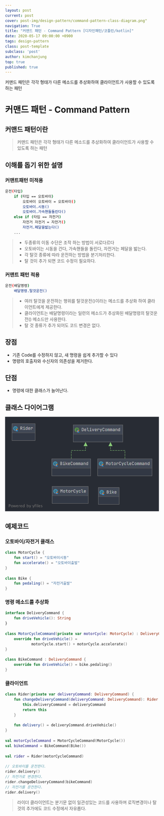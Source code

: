 ```yaml
---
layout: post
current: post
cover: post-img/design-pattern/command-pattern-class-diagram.png"
navigation: True
title: "커맨드 패턴 - Command Pattern [디자인패턴/코틀린/kotlin]"
date: 2020-05-17 09:00:00 +0900
tags: design-pattern
class: post-template
subclass: 'post'
author: kimchanjung
top: true
published: true
---
```


커맨드 패턴은 각각 형태가 다른 메소드를 추상화하여 클라이언트가 사용할 수 있도록 하는 패턴


# 커맨드 패턴 - Command Pattern

## 커맨드 패턴이란
> 커맨드 패턴은 각각 형태가 다른 메소드를 추상화하여 클라이언트가 사용할 수 있도록 하는 패턴

## 이해를 돕기 위한 설명
### 커맨트패턴 미적용
```bash
운전(타입)
    if (타입 == 오토바이)
        오토바이 오토바이 = 오토바이()
        오토바이.시동()
        오토바이.가속핸들돌린다()
    else if (타입 == 자전거)
        자전거 자전거 = 자전거()
        자전거.페달을밟는다()
    ...        
```   
> - 두종류의 이동 수단은 조작 하는 방법이 서로다르다
> - 오토바이는 시동을 건다, 가속핸들을 돌린다, 자전거는 페달을 밟는다.
> - 각 탈것 종류에 따라 운전하는 방법을 분기처리한다.
> - 탈 것이 추가 되면 코드 수정이 필요하다. 

### 커맨트 패턴 적용 
```bash
운전(배달명령)
    배달명령.탈것운전()
```  
> - 여러 탈것을 운전하는 행위를 탈것운전()이라는 메소드를 추상화 하여 클라이언트에게 제공한다.
> - 클라이언트는 배달명령이라는 일련의 메소드가 추상화된 배달명령의 탈것운전() 메소드만 사용한다.
> - 탈 것 종류가 추가 되어도 코드 변경은 없다.

## 장점
- 기존 Code를 수정하지 않고, 새 명령을 쉽게 추가할 수 있다
- 명령의 호출자와 수신자의 의존성을 제거한다.  
 
## 단점
- 명령에 대한 클래스가 늘어난다.

## 클래스 다이어그램
![class-diagram](/post-img/design-pattern/command-pattern-class-diagram.png)


## 예제코드
### 오토바이/자전거 클래스

```kotlin
class MotorCycle {
    fun start() = "오토바이시동"
    fun accelerate() = "오토바이출발"
}

class Bike {
    fun pedaling() = "자전거출발"
}
```
### 명령 메소드를 추상화
```kotlin
interface DeliveryCommand {
    fun driveVehicle(): String
}

class MotorCycleCommand(private var motorCycle: MotorCycle) : DeliveryCommand {
    override fun driveVehicle() =
            motorCycle.start() + motorCycle.accelerate()
}

class BikeCommand : DeliveryCommand {
    override fun driveVehicle() = bike.pedaling()
}
```

### 클라이언트

```kotlin
class Rider(private var deliveryCommand: DeliveryCommand) {
    fun changeDeliveryCommand(deliveryCommand: DeliveryCommand): Rider {
        this.deliveryCommand = deliveryCommand
        return this
    }

    fun delivery() = deliveryCommand.driveVehicle()
}

val motorCycleCommand = MotorCycleCommand(MotorCycle())
val bikeCommand = BikeCommand(Bike())

val rider = Rider(motorCycleCommand)

// 오토바이를 운전한다.
rider.delivery()
// 자전거로 변경한다.
rider.changeDeliveryCommand(bikeCommand)
// 자전거를 운전한다.
rider.delivery()
```
> 라이더 클라이언트는 분기문 없이 일관성있는 코드를 사용하며 로직변경이나 탈것의 추가에도 코드 수정에서 자유롭다. 


